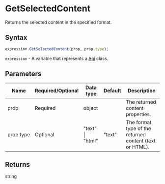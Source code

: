 # GetSelectedContent

Returns the selected content in the specified format.

## Syntax

```javascript
expression.GetSelectedContent(prop, prop.type);
```

`expression` - A variable that represents a [Api](../Api.md) class.

## Parameters

| **Name** | **Required/Optional** | **Data type** | **Default** | **Description** |
| ------------- | ------------- | ------------- | ------------- | ------------- |
| prop | Required | object |  | The returned content properties. |
| prop.type | Optional | "text" \| "html" | "text" | The format type of the returned content (text or HTML). |

## Returns

string